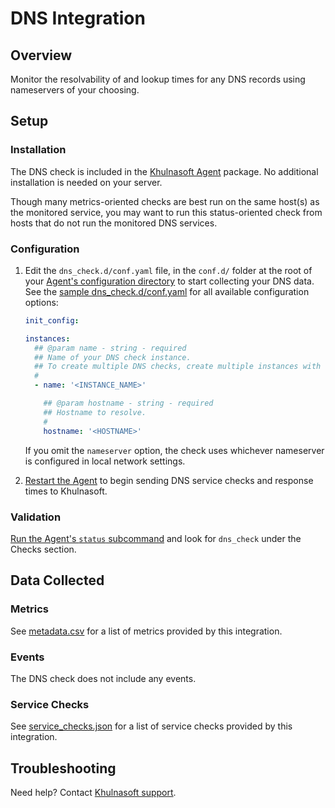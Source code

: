 # DNS Integration

## Overview

Monitor the resolvability of and lookup times for any DNS records using nameservers of your choosing.

## Setup

### Installation

The DNS check is included in the [Khulnasoft Agent][1] package. No additional installation is needed on your server.

Though many metrics-oriented checks are best run on the same host(s) as the monitored service, you may want to run this status-oriented check from hosts that do not run the monitored DNS services.

### Configuration

1. Edit the `dns_check.d/conf.yaml` file, in the `conf.d/` folder at the root of your [Agent's configuration directory][2] to start collecting your DNS data.
   See the [sample dns_check.d/conf.yaml][3] for all available configuration options:

   ```yaml
   init_config:

   instances:
     ## @param name - string - required
     ## Name of your DNS check instance.
     ## To create multiple DNS checks, create multiple instances with unique names.
     #
     - name: '<INSTANCE_NAME>'

       ## @param hostname - string - required
       ## Hostname to resolve.
       #
       hostname: '<HOSTNAME>'
   ```

    If you omit the `nameserver` option, the check uses whichever nameserver is configured in local network settings.

2. [Restart the Agent][4] to begin sending DNS service checks and response times to Khulnasoft.

### Validation

[Run the Agent's `status` subcommand][5] and look for `dns_check` under the Checks section.

## Data Collected

### Metrics

See [metadata.csv][6] for a list of metrics provided by this integration.

### Events

The DNS check does not include any events.

### Service Checks

See [service_checks.json][7] for a list of service checks provided by this integration.

## Troubleshooting

Need help? Contact [Khulnasoft support][8].


[1]: https://app.khulnasoft.com/account/settings/agent/latest
[2]: https://docs.khulnasoft.com/agent/guide/agent-configuration-files/#agent-configuration-directory
[3]: https://github.com/KhulnaSoft/integrations-core/blob/master/dns_check/khulnasoft_checks/dns_check/data/conf.yaml.example
[4]: https://docs.khulnasoft.com/agent/guide/agent-commands/#start-stop-and-restart-the-agent
[5]: https://docs.khulnasoft.com/agent/guide/agent-commands/#agent-status-and-information
[6]: https://github.com/KhulnaSoft/integrations-core/blob/master/dns_check/metadata.csv
[7]: https://github.com/KhulnaSoft/integrations-core/blob/master/dns_check/assets/service_checks.json
[8]: https://docs.khulnasoft.com/help/
